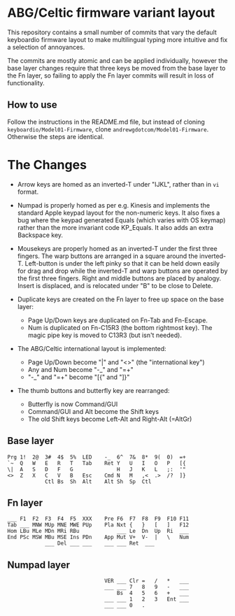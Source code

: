 ABG/Celtic firmware variant layout
==================================

This repository contains a small number of commits that vary the default 
keyboardio firmware layout to make multilingual typing more intuitive and
fix a selection of annoyances.

The commits are mostly atomic and can be applied individually, however the
base layer changes require that three keys be moved from the base layer to
the Fn layer, so failing to apply the Fn layer commits will result in loss of
functionality.

How to use
----------

Follow the instructions in the README.md file, but instead of cloning
`keyboardio/Model01-Firmware`, clone `andrewgdotcom/Model01-Firmware`.
Otherwise the steps are identical.

The Changes
===========

* Arrow keys are homed as an inverted-T under "IJKL", rather than in `vi` format.

* Numpad is properly homed as per e.g. Kinesis and implements the standard Apple
	keypad layout for the non-numeric keys. It also fixes a bug where
	the keypad generated Equals (which varies with OS keymap) rather than
	the more invariant code KP_Equals. It also adds an extra Backspace key.

* Mousekeys are properly homed as an inverted-T under the first three fingers.
	The warp buttons are arranged in a square around the inverted-T.
	Left-button is under the left pinky so that it can be held down easily
	for drag and drop while the inverted-T and warp buttons are operated by
	the first three fingers. Right and middle buttons are placed by analogy.
	Insert is displaced, and is relocated under "B" to be close to Delete.

* Duplicate keys are created on the Fn layer to free up space on the base layer:

	* Page Up/Down keys are duplicated on Fn-Tab and Fn-Escape.
	* Num is duplicated on Fn-C15R3 (the bottom rightmost key).
		The magic pipe key is moved to C13R3 (but isn't needed).

* The ABG/Celtic international layout is implemented:

	* Page Up/Down become "\|" and "<>" (the "international key")
	* Any and Num become "-_" and "=+"
	* "-_" and "=+" become "[{" and "]}"

* The thumb buttons and butterfly key are rearranged:

	* Butterfly is now Command/GUI
	* Command/GUI and Alt become the Shift keys
	* The old Shift keys become Left-Alt and Right-Alt (=AltGr)

Base layer
----------

```
Prg 1!  2@  3#  4$  5%  LED    -_  6^  7&  8*  9(  0)  =+
`~  Q   W   E   R   T   Tab    Ret Y   U   I   O   P   [{
\|  A   S   D   F   G              H   J   K   L   ;:  '"
<>  Z   X   C   V   B   Esc    Cmd N   M   ,<  .>  /?  ]}
            Ctl Bs  Sh  Alt    Alt Sh  Sp  Ctl
```

Fn layer
--------

```
___ F1  F2  F3  F4  F5  XXX    Pre F6  F7  F8  F9  F10 F11
Tab ___ MNW MUp MNE MWE PUp    Pla Nxt {   }   [   ]   F12
Hom LBu MLe MDn MRi RBu            ___ Le  Dn  Up  Ri  ___
End PSc MSW MBu MSE Ins PDn    App Mut V+  V-  |   \   Num
            ___ Del ___ ___    ___ ___ Ret  ___
```

Numpad layer
------------

```
                               VER ___ Clr =   /   *   ___
                               ___ ___ 7   8   9   -   ___
                                   Bs  4   5   6   +   ___
                               ___ ___ 1   2   3   Ent ___
                               ___ ___ 0   .
```

